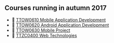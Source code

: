 ## Courses running in autumn 2017

* :small_blue_diamond: [TTOW0610 Mobile Application Development](http://student.labranet.jamk.fi/~mapas/s2017/TTOW0610/index.html#TTOW0610)
* :small_blue_diamond: [TTOW0620 Android Application Development](https://jamk-it.github.io/TTOW0620-Android-Application-Development/)
* :small_blue_diamond: [TTOW0630 Mobile Project](http://student.labranet.jamk.fi/~mapas/s2017/TTOW0610/index.html#TTOW0630)
* :small_blue_diamond: [TTZC0400 Web Technologies](http://student.labranet.jamk.fi/~mapas/s2017/TTZC0400/)
